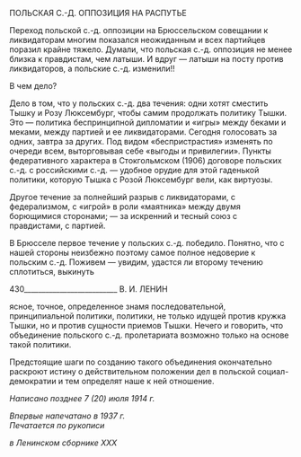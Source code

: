 ПОЛЬСКАЯ С.-Д. ОППОЗИЦИЯ НА РАСПУТЬЕ

Переход польской с.-д. оппозиции на Брюссельском совещании к ликвидаторам мно­гим показался неожиданным и всех партийцев поразил крайне тяжело. Думали, что польская с.-д. оппозиция не менее близка к правдистам, чем латыши. И вдруг — латы­ши на посту против ликвидаторов, а польские с.-д. изменили!!

В чем дело?

Дело в том, что у польских с.-д. два течения: одни хотят сместить Тышку и Розу Люксембург, чтобы самим продолжать политику Тышки. Это — политика беспринцип­ной дипломатии и «игры» между беками и меками, между партией и ее ликвидаторами. Сегодня голосовать за одних, завтра за других. Под видом «беспристрастия» изменять по очереди всем, выторговывая себе «выгоды и привилегии». Пункты федеративного характера в Стокгольмском (1906) договоре польских с.-д. с российскими с.-д. — удобное орудие для этой гаденькой политики, которую Тышка с Розой Люксембург ве­ли, как виртуозы.

Другое течение за полнейший разрыв с ликвидаторами, с федерализмом, с «игрой» в роли «маятника» между двумя борющимися сторонами; — за искренний и тесный союз с правдистами, с партией.

В Брюсселе первое течение у польских с.-д. победило. Понятно, что с нашей сторо­ны неизбежно поэтому самое полное недоверие к польским с.-д. Поживем — увидим, удастся ли второму течению сплотиться, выкинуть

  

430__________________________ В. И. ЛЕНИН

ясное, точное, определенное знамя последовательной, принципиальной политики, по­литики, не только идущей против кружка Тышки, но и против сущности приемов Тыш­ки. Нечего и говорить, что объединение польского с.-д. пролетариата возможно только на основе такой политики.

Предстоящие шаги по созданию такого объединения окончательно раскроют истину о действительном положении дел в польской социал-демократии и тем определят наше к ней отношение.

_Написано позднее 7 (20) июля 1914 г._

_Впервые напечатано в 1937 г.                                                             Печатается по рукописи_

_в Ленинском сборнике_ _XXX_